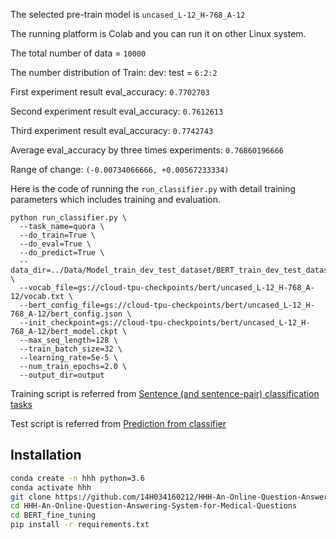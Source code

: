 The selected pre-train model is `uncased_L-12_H-768_A-12`

The running platform is Colab and you can run it on other Linux system.

The total number of data = `10000`

The number distribution of Train: dev: test = `6:2:2`

First experiment result eval_accuracy: `0.7702703`

Second experiment result eval_accuracy: `0.7612613`

Third experiment result eval_accuracy: `0.7742743`

Average eval_accuracy by three times experiments: `0.76860196666`

Range of change: `(-0.00734066666, +0.00567233334)`

Here is the code of running the `run_classifier.py` with detail training parameters which includes training and evaluation.
```
python run_classifier.py \
  --task_name=quora \
  --do_train=True \
  --do_eval=True \
  --do_predict=True \
  --data_dir=../Data/Model_train_dev_test_dataset/BERT_train_dev_test_dataset/ \
  --vocab_file=gs://cloud-tpu-checkpoints/bert/uncased_L-12_H-768_A-12/vocab.txt \
  --bert_config_file=gs://cloud-tpu-checkpoints/bert/uncased_L-12_H-768_A-12/bert_config.json \
  --init_checkpoint=gs://cloud-tpu-checkpoints/bert/uncased_L-12_H-768_A-12/bert_model.ckpt \
  --max_seq_length=128 \
  --train_batch_size=32 \
  --learning_rate=5e-5 \
  --num_train_epochs=2.0 \
  --output_dir=output 
```

Training script is referred from [Sentence (and sentence-pair) classification tasks](https://github.com/google-research/bert#sentence-and-sentence-pair-classification-tasks)

Test script is referred from [Prediction from classifier](https://github.com/google-research/bert#prediction-from-classifier)


## Installation
~~~bash
conda create -n hhh python=3.6
conda activate hhh
git clone https://github.com/14H034160212/HHH-An-Online-Question-Answering-System-for-Medical-Questions.git
cd HHH-An-Online-Question-Answering-System-for-Medical-Questions
cd BERT_fine_tuning
pip install -r requirements.txt
~~~

